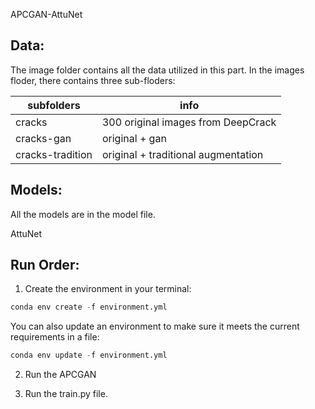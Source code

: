 APCGAN-AttuNet


## Data:

The image folder contains all the data utilized in this part. In the images floder, there contains three sub-floders: 


| subfolders      | info                                           |      
| ------------    | -------------                                  |
| cracks          |      300 original images from DeepCrack        |       
| cracks-gan      |                original + gan                  |  
| cracks-tradition|         original + traditional augmentation    |         

## Models:
All the models are in the model file.

AttuNet




## Run Order:
1. Create the environment in your terminal: 
```python 
conda env create -f environment.yml 
```
You can also update an environment to make sure it meets the current requirements in a file:
```python 
conda env update -f environment.yml
```
2. Run the APCGAN

3. Run the train.py file.
